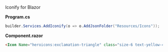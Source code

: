 Iconify for Blazor

**Program.cs**
```csharp
builder.Services.AddIconify(o => o.AddJsonFolder("Resources/Icons"));
```

**Component.razor**
```html
<Icon Name="heroicons:exclamation-triangle" class="size-6 text-yellow-400" />
```
